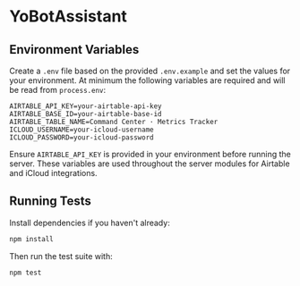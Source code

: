 # YoBotAssistant

## Environment Variables

Create a `.env` file based on the provided `.env.example` and set the values for your environment. At minimum the following variables are required and will be read from `process.env`:

```
AIRTABLE_API_KEY=your-airtable-api-key
AIRTABLE_BASE_ID=your-airtable-base-id
AIRTABLE_TABLE_NAME=Command Center · Metrics Tracker
ICLOUD_USERNAME=your-icloud-username
ICLOUD_PASSWORD=your-icloud-password
```

Ensure `AIRTABLE_API_KEY` is provided in your environment before running the server.
These variables are used throughout the server modules for Airtable and iCloud
integrations.

## Running Tests

Install dependencies if you haven't already:

```bash
npm install
```

Then run the test suite with:

```bash
npm test
```

